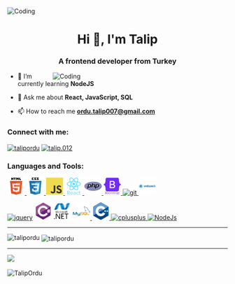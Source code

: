 
<img align="center" alt="Coding" width="1000" height="300" src="https://i.pinimg.com/originals/d6/34/b7/d634b74068bca1b5a2155a0d26dd8f25.gif">
<h1 align="center">Hi 👋, I'm Talip</h1>
<h3 align="center">A frontend developer from Turkey</h3>
<img align="right" alt="Coding" width="400" src="https://cdn.dribbble.com/users/1162077/screenshots/3848914/programmer.gif">

- 🌱 I’m currently learning **NodeJS**

- 💬 Ask me about **React, JavaScript, SQL**

- 📫 How to reach me **ordu.talip007@gmail.com**

<h3 align="left">Connect with me:</h3>
<p align="left">
<a href="https://linkedin.com/in/talipordu" target="blank"><img align="center" src="https://raw.githubusercontent.com/rahuldkjain/github-profile-readme-generator/master/src/images/icons/Social/linked-in-alt.svg" alt="talipordu" height="30" width="40" /></a>
<a href="https://instagram.com/talip.012" target="blank"><img align="center" src="https://raw.githubusercontent.com/rahuldkjain/github-profile-readme-generator/master/src/images/icons/Social/instagram.svg" alt="talip.012" height="30" width="40" /></a>
</p>

<h3 align="left">Languages and Tools:</h3>
<a href="https://www.w3.org/html/" target="_blank" rel="noreferrer"> <img src="https://raw.githubusercontent.com/devicons/devicon/master/icons/html5/html5-original-wordmark.svg" alt="html5" width="40" height="40"/> </a> <!--html-->
<a href="https://www.w3schools.com/css/" target="_blank" rel="noreferrer"> <img src="https://raw.githubusercontent.com/devicons/devicon/master/icons/css3/css3-original-wordmark.svg" alt="css3" width="40" height="40"/> </a> <!--css-->
<a href="https://developer.mozilla.org/en-US/docs/Web/JavaScript" target="_blank" rel="noreferrer"> <img src="https://raw.githubusercontent.com/devicons/devicon/master/icons/javascript/javascript-original.svg" alt="javascript" width="40" height="40"/> </a> <!--js--><a href="https://reactjs.org/" target="_blank" rel="noreferrer"> <img src="https://raw.githubusercontent.com/devicons/devicon/master/icons/react/react-original-wordmark.svg" alt="react" width="40" height="40"/> </a> <!--react-->
<a href="https://www.w3.org/php/" target="_blank" rel="noreferrer"> <img src="https://raw.githubusercontent.com/github/explore/ccc16358ac4530c6a69b1b80c7223cd2744dea83/topics/php/php.png" alt="html5" width="40" height="40"/>
</a> <!--php--> 
 <a href="https://getbootstrap.com" target="_blank" rel="noreferrer"> 
<img src="https://raw.githubusercontent.com/devicons/devicon/master/icons/bootstrap/bootstrap-plain-wordmark.svg" alt="bootstrap" width="40" height="40"/> </a> 
 <!--bootstrap-->
<a href="https://www.w3schools.com/cs/" target="_blank" rel="noreferrer">
<a href="https://git-scm.com/" target="_blank" rel="noreferrer"> <img src="https://www.vectorlogo.zone/logos/git-scm/git-scm-icon.svg" alt="git" width="40" height="40"/> </a> <!--git-->
<a href="https://webpack.js.org" target="_blank" rel=""><img src="https://raw.githubusercontent.com/devicons/devicon/d00d0969292a6569d45b06d3f350f463a0107b0d/icons/webpack/webpack-original-wordmark.svg" alt="webpack" width="40" height="40"/></a> <!--webpack-->
 
<a href="https://www.w3schools.com/jquery/default.asp" target="_blank" rel="noreferrer"><img src="https://avatars.githubusercontent.com/u/70142?s=280&v=4" alt="jquery" width="40" height="40"/></a> <!--jquery-->
<a href="https://www.w3schools.com/cs/" target="_blank" rel="noreferrer"><img src="https://raw.githubusercontent.com/devicons/devicon/master/icons/csharp/csharp-original.svg" alt="csharp" width="40" height="40"/></a> <a href="https://dotnet.microsoft.com/" target="_blank" rel="noreferrer"><img src="https://raw.githubusercontent.com/devicons/devicon/master/icons/dot-net/dot-net-original-wordmark.svg" alt="dotnet" width="40" height="40"/></a> <!--dotnet-->
<a href="https://www.mysql.com/" target="_blank" rel="noreferrer"> <img src="https://raw.githubusercontent.com/devicons/devicon/master/icons/mysql/mysql-original-wordmark.svg" alt="mysql" width="40" height="40"/> </a> <!--mysql-->
<a href="https://www.w3schools.com/cpp/" target="_blank" rel="noreferrer"> <img src="https://raw.githubusercontent.com/devicons/devicon/master/icons/cplusplus/cplusplus-original.svg" alt="cplusplus" width="40" height="40"/> </a> <!--cpp-->
<a href="https://tailwindcss.com/" target="_blank" rel="noreferrer"> <img src="https://upload.wikimedia.org/wikipedia/commons/thumb/d/d5/Tailwind_CSS_Logo.svg/1024px-Tailwind_CSS_Logo.svg.png" alt="cplusplus" width="40" height="40"/> </a> <!--tailwind-->
<a href="https://nodejs.org/en" target="_blank" rel="noreferrer"> <img src="https://miro.medium.com/v2/resize:fit:800/1*v2vdfKqD4MtmTSgNP0o5cg.png" alt="NodeJs" width="40" height="40"/> </a> <!--NodeJS-->
<hr>
<p><img align="left" src="https://github-readme-stats.vercel.app/api/top-langs?username=talipordu&show_icons=true&locale=en&layout=compact" alt="talipordu" /></p>

<p>&nbsp;<img align="center" src="https://github-readme-stats.vercel.app/api?username=talipordu&show_icons=true&locale=en" alt="talipordu" /></p>
<hr>

![](https://img.shields.io/badge/dynamic/json?logo=github&label=GitHub%20Stars&style=for-the-badge&query=%24.stars&url=https://api.github-star-counter.workers.dev/user/TalipOrdu)

<p align="left"> <img style="width:172px; height:28px;" src="https://komarev.com/ghpvc/?username=TalipOrdu&label=Profile%20views&color=ce9927&style=flat" alt="TalipOrdu" /> </p>

